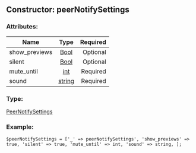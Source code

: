## Constructor: peerNotifySettings  

### Attributes:

| Name     |    Type       | Required |
|----------|:-------------:|---------:|
|show\_previews|[Bool](../types/Bool.md) | Optional|
|silent|[Bool](../types/Bool.md) | Optional|
|mute\_until|[int](../types/int.md) | Required|
|sound|[string](../types/string.md) | Required|
### Type: 

[PeerNotifySettings](../types/PeerNotifySettings.md)
### Example:

```
$peerNotifySettings = ['_' => peerNotifySettings', 'show_previews' => true, 'silent' => true, 'mute_until' => int, 'sound' => string, ];
```